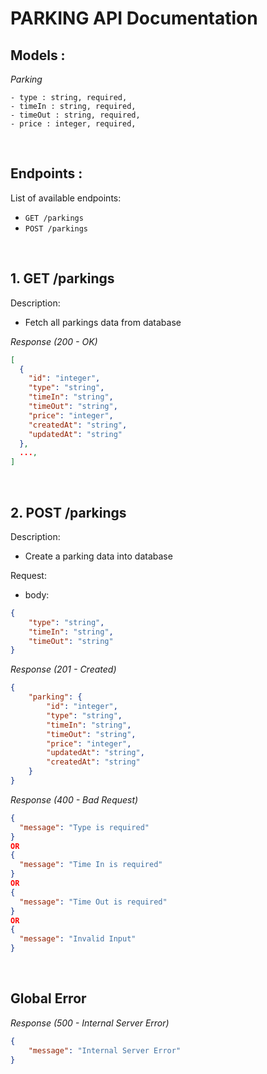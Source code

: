 # PARKING API Documentation

## Models :

_Parking_

```
- type : string, required,
- timeIn : string, required,
- timeOut : string, required,
- price : integer, required,
```

&nbsp;

## Endpoints :

List of available endpoints:
​

- `GET /parkings`
- `POST /parkings`

&nbsp;

## 1. GET /parkings

Description:

- Fetch all parkings data from database

_Response (200 - OK)_

```json
[
  {
    "id": "integer",
    "type": "string",
    "timeIn": "string",
    "timeOut": "string",
    "price": "integer",
    "createdAt": "string",
    "updatedAt": "string"
  },
  ...,
]
```

&nbsp;

## 2. POST /parkings

Description:

- Create a parking data into database

Request:

- body:

```json
{
	"type": "string",
	"timeIn": "string",
	"timeOut": "string"
}
```

_Response (201 - Created)_

```json
{
	"parking": {
		"id": "integer",
		"type": "string",
		"timeIn": "string",
		"timeOut": "string",
		"price": "integer",
		"updatedAt": "string",
		"createdAt": "string"
	}
}
```

_Response (400 - Bad Request)_

```json
{
  "message": "Type is required"
}
OR
{
  "message": "Time In is required"
}
OR
{
  "message": "Time Out is required"
}
OR
{
  "message": "Invalid Input"
}
```

&nbsp;

## Global Error

_Response (500 - Internal Server Error)_

```json
{
	"message": "Internal Server Error"
}
```
